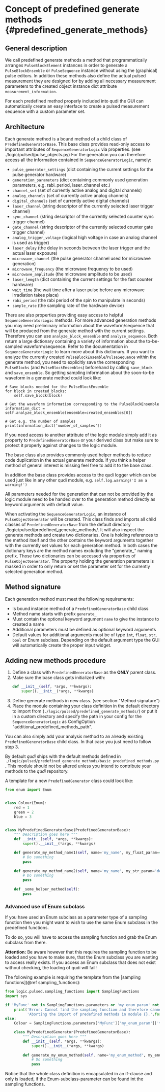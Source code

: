 # Concept of predefined generate methods {#predefined_generate_methods}

## General description
We call predefined generate methods a method that programmatically arranges `PulseBlockElement` 
instances in order to generate a `PulseBlockEnsemble` or `PulseSequence` instance without using the 
(graphical) pulse editors. In addition these methods also define the actual pulsed measurement they 
are designed for by adding all necessary measurement parameters to the created object instance dict 
attribute `measurement_information`.

For each predefined method properly included into qudi the GUI can automatically create an easy 
interface to create a pulsed measurement sequence with a custom parameter set.

## Architecture
Each generate method is a bound method of a child class of `PredefinedGeneratorBase`. 
This base class provides read-only access to important attributes of `SequenceGeneratorLogic` via 
properties. (see ./logic/pulsed/pulse_objects.py)
For the generation you can therefore access all the information contained in 
`SequenceGeneratorLogic`, namely:
* `pulse_generator_settings` (dict containing the current settings for the pulse generator hardware)
* `generation_parameters` (dict containing commonly used generation parameters, e.g. rabi_period, 
laser_channel etc.)
* `channel_set` (set of currently active analog and digital channels)
* `analog_channels` (set of currently active analog channels)
* `digital_channels` (set of currently active digital channels)
* `laser_channel` (string descriptor of the currently selected laser trigger channel)
* `sync_channel` (string descriptor of the currently selected counter sync trigger channel)
* `gate_channel` (string descriptor of the currently selected counter gate trigger channel)
* `analog_trigger_voltage` (logical high voltage in case an analog channel is used as trigger)
* `laser_delay` (the delay in seconds between the laser trigger and the actual laser exposure)
* `microwave_channel` (the pulse generator channel used for microwave generation)
* `microwave_frequency` (the microwave frequency to be used)
* `microwave_amplitude` (the microwave amplitude to be used)
* `laser_length` (dict containing the current settings for the fast counter hardware)
* `wait_time` (the wait time after a laser pulse before any microwave irradiation takes place)
* `rabi_period` (the rabi period of the spin to manipulate in seconds)
* `sample_rate` (the sampling rate of the hardware device)

There are also properties providing easy access to helpful `SequenceGeneratorLogic` methods.
For more advanced generation methods you may need preliminary information about the 
waveform/sequence that will be produced from the generate method with the current settings. 
Therefore you can use `analyze_block_ensemble` and `analyze_sequence`. Both return a large 
dictionary containing a variety of information about the to-be-sampled waveform/sequence. 
Refer to the documentation in `SequenceGeneratorLogic` to learn more about this dictionary.
If you want to analyze the currently created `PulseBlockEnsemble`/`PulseSequence` within the 
generate method, you need to explicitly save the corresponding `PulseBlocks` 
(and `PulseBlockEnsembles`) beforehand by calling `save_block` and `save_ensemble`.
So getting sampling information about the soon-to-be waveform in a generate method could look like:
```
# Save blocks needed for the PulseBlockEnsemble
for block in created_blocks:
    self.save_block(block)
    
# Get the waveform information corresponding to the PulseBlockEnsemble
information_dict = self.analyze_block_ensemble(ensemble=created_ensembles[0])

# Get e.g. the number of samples
print(information_dict['number_of_samples'])
```

If you need access to another attribute of the logic module simply add it as property to 
`PredefinedGeneratorBase` or your derived class but make sure to protect it properly against 
changes to the logic module.

The base class also provides commonly used helper methods to reduce code duplication in the actual 
generate methods. If you think a helper method of general interest is missing feel free to add it to
the base class.

In addition the base class provides access to the qudi logger which can be used just like in any 
other qudi module, e.g. `self.log.warning('I am a warning!')`

All parameters needed for the generation that can not be provided by the logic module need to be
handed over to the generation method directly as keyword arguments with default value.

When activating the `SequenceGeneratorLogic`, an instance of `PulseObjectGenerator` will be created. 
This class finds and imports all child classes of `PredefinedGeneratorBase` from the default 
directory ./logic/pulsed/predefined_generate_methods/. It will also inspect the generate methods and
create two dictionaries. One is holding references to the method itself and the other contains the 
keyword arguments together with the currently set values for each generation method. In both cases 
the dictionary keys are the method names excluding the "generate_" naming prefix.
Those two dictionaries can be accessed via properties of `PulseObjectGenerator`.
The property holding the generation parameters is masked in order to only return or set the 
parameter set for the currently selected generation method.

## Method signature
Each generation method must meet the following requirements:
* Is bound instance method of a `PredefinedGeneratorBase` child class
* Method name starts with prefix `generate_`
* Must contain the optional keyword argument `name` to give the instance to created a name
* Additional parameters must be defined as optional keyword arguments
* Default values for additional arguments must be of type `int`, `float`, `str`, `bool` or Enum subclass. 
Depending on the default argument type the GUI will automatically create the proper input widget.

## Adding new methods procedure
1. Define a class with `PredefinedGeneratorBase` as the **ONLY** parent class.
2. Make sure the base class gets initialized with:
    ```python
    def __init__(self, *args, **kwargs):
        super().__init__(*args, **kwargs)
    ```
3. Define generate methods in new class. (see section "Method signature")
4. Place the module containing your class definition in the default directory to import from 
(`./logic/pulsed/predefined_generate_methods/`) or put it in a custom directory and specify the path
in your config for the `SequenceGeneratorLogic` as ConfigOption 
"additional_predefined_methods_path".

You can also simply add your analysis method to an already existing `PredefinedGeneratorBase` child 
class. In that case you just need to follow step 3. 

By default _qudi_ ships with the default methods defined in 
`./logic/pulsed/predefined_generate_methods/basic_predefined_methods.py`. This module should not be 
altered unless you intend to contribute your methods to the _qudi_ repository.

A template for a new `PredefinedGenerator` class could look like:
```python
from enum import Enum


class Colour(Enum):
    red = 1
    green = 2
    blue = 3


class MyPredefinedGeneratorBase(PredefinedGeneratorBase):
    """ Description goes here """
    def __init__(self, *args, **kwargs):
        super().__init__(*args, **kwargs)

    def generate_my_method_name1(self, name='my_name', my_float_param=42.0, my_int_param=42):
        # Do something
        pass
        
    def generate_my_method_name2(self, name='my_name', my_str_param='derp', my_bool_param=True, my_enum_param=Colour.green):
        # Do something
        pass
        
    def _some_helper_method(self):
        pass
```

### Advanced use of Enum subclass
If you have used an Enum subclass as a parameter type of a sampling function 
then you might want to wish to use the same Enum subclass in the predefined functions.

To do so, you will have to access the sampling function and grab the Enum subclass from there.

**Attention:** Be aware however that this requires the sampling function to be loaded 
and you have to make sure, that the Enum subclass you are wanting to access really exists. 
If you access an Enum subclass that does not exist without checking, the loading of qudi will fail!

The following example is requiring the template from the [sampling functions](@ref sampling_functions):


```python
from logic.pulsed.sampling_functions import SamplingFunctions
import sys

if 'MyFunc' not in SamplingFunctions.parameters or 'my_enum_param' not in SamplingFunctions.parameters['MyFunc']:
    print('Error: Cannot find the sampling function and therefore cannot supply the required Enums.\n'
          'Aborting the import of predefined methods in module {}.'.format(__name__), file=sys.stderr)
else:
    Colour = SamplingFunctions.parameters['MyFunc']['my_enum_param']['type']

    class MyPredefinedGenerator(PredefinedGeneratorBase):
        """ Description goes here """
        def __init__(self, *args, **kwargs):
            super().__init__(*args, **kwargs)
    
        def generate_my_enum_method(self, name='my_enum_method', my_enum_param=Colour.green):
            # Do something
            pass
```

Notice that the whole class definition is encapsulated in an if-clause and only is loaded, 
if the Enum-subclass-parameter can be found int the sampling functions.

